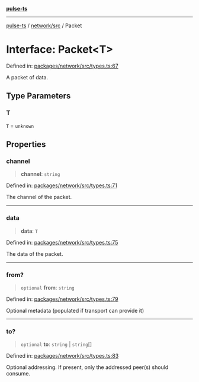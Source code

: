 [**pulse-ts**](../../../README.md)

***

[pulse-ts](../../../README.md) / [network/src](../README.md) / Packet

# Interface: Packet\<T\>

Defined in: [packages/network/src/types.ts:67](https://github.com/jlehett/pulse-ts/blob/a2a18767041a6b69ca4c5f6131d2de266097750e/packages/network/src/types.ts#L67)

A packet of data.

## Type Parameters

### T

`T` = `unknown`

## Properties

### channel

> **channel**: `string`

Defined in: [packages/network/src/types.ts:71](https://github.com/jlehett/pulse-ts/blob/a2a18767041a6b69ca4c5f6131d2de266097750e/packages/network/src/types.ts#L71)

The channel of the packet.

***

### data

> **data**: `T`

Defined in: [packages/network/src/types.ts:75](https://github.com/jlehett/pulse-ts/blob/a2a18767041a6b69ca4c5f6131d2de266097750e/packages/network/src/types.ts#L75)

The data of the packet.

***

### from?

> `optional` **from**: `string`

Defined in: [packages/network/src/types.ts:79](https://github.com/jlehett/pulse-ts/blob/a2a18767041a6b69ca4c5f6131d2de266097750e/packages/network/src/types.ts#L79)

Optional metadata (populated if transport can provide it)

***

### to?

> `optional` **to**: `string` \| `string`[]

Defined in: [packages/network/src/types.ts:83](https://github.com/jlehett/pulse-ts/blob/a2a18767041a6b69ca4c5f6131d2de266097750e/packages/network/src/types.ts#L83)

Optional addressing. If present, only the addressed peer(s) should consume.
